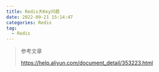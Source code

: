 ```yaml
---
title: Redis大Key问题
date: 2022-09-21 15:14:47
categories: Redis
tag:
  - Redis
---
```




> 参考文章
>
> https://help.aliyun.com/document_detail/353223.html